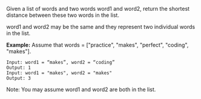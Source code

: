 Given a list of words and two words word1 and word2, return the shortest distance between these two words in the list.

word1 and word2 may be the same and they represent two individual words in the list.

**Example:**
Assume that words = ["practice", "makes", "perfect", "coding", "makes"].
```
Input: word1 = “makes”, word2 = “coding”
Output: 1
Input: word1 = "makes", word2 = "makes"
Output: 3
```
Note:
You may assume word1 and word2 are both in the list.

